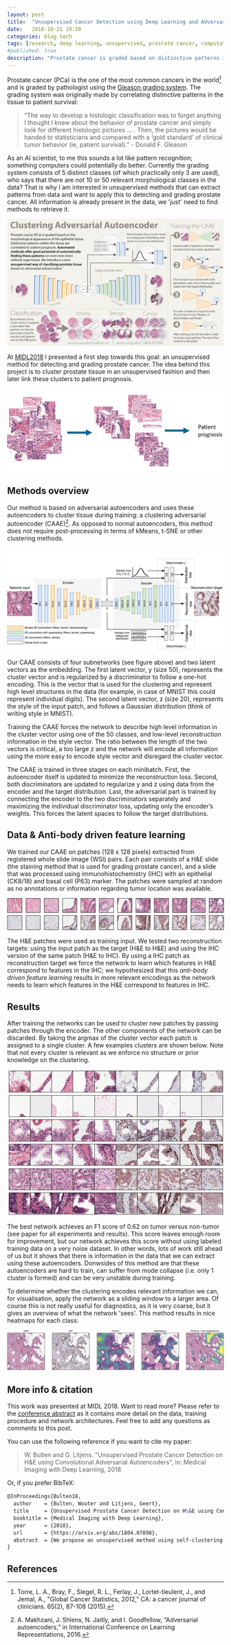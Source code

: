 ```yaml
---
layout: post
title:  "Unsupervised Cancer Detection using Deep Learning and Adversarial Autoencoders"
date:   2018-10-21 19:20
categories: blog tech
tags: [research, deep learning, unsupervised, prostate cancer, computational pathology]
#published: true
description: "Prostate cancer is graded based on distinctive patterns in the tissue. At MIDL2018 I presented an unsupervised deep learning method, based on clustering adversarial autoencoders, to train a system to detect prostate cancer without using labeled data."
---
```


Prostate cancer (PCa) is the one of the most common cancers in the world[^1] and is graded by pathologist using the [Gleason grading system](https://en.wikipedia.org/wiki/Gleason_grading_system). The grading system was originally made by correlating distinctive patterns in the tissue to patient survival:

> “The way to develop a histologic classification was to forget anything I thought I knew about the behavior of prostate cancer and simply look for different histologic pictures … . Then, the pictures would be handed to statisticians and compared with a ‘gold standard' of clinical tumor behavior (ie, patient survival).” - Donald F. Gleason

As an AI scientist, to me this sounds a lot like pattern recognition; something computers could potentially do better. Currently the grading system consists of 5 distinct classes (of which practically only 3 are used), who says that there are not 10 or 50 relevant morphological classes in the data? That is why I am interested in unsupervised methods that can extract patterns from data and want to apply this to detecting and grading prostate cancer. All information is already present in the data, we 'just' need to find methods to retrieve it.

[![Overview of the method (Click for larger version)](/assets/images/deep-learning/unsupervised_cancer_detection_infographic.png)](/assets/images/deep-learning/unsupervised_cancer_detection_infographic.png)

At [MIDL2018](http://midl.amsterdam/) I presented a first step towards this goal: an unsupervised method for detecting and grading prostate cancer. The idea behind this project is to cluster prostate tissue in an unsupervised fashion and then later link these clusters to patient prognosis.

![Overview of the idea. By clustering patches of prostate tissue we can make groups that can be used to classify tissue and used for patient prognosis.](/assets/images/deep-learning/overview_tissue_to_prognosis.png)

## Methods overview

Our method is based on adversarial autoencoders and uses these autoencoders to cluster tissue during training: a clustering adversarial autoencoder (CAAE)[^2]. As opposed to normal autoencoders, this method does not require post-processing in terms of kMeans, t-SNE or other clustering methods.

![Overview of network topology. The network reconstructs an IHC patch from an H&E patch using two vectors: the cluster vector y and a style vector z. A different reconstruction target domain forces the network to learn more relevant features.](/assets/images/deep-learning/adversarial-encoder-decoder.png)

Our CAAE consists of four subnetworks (see figure above) and two latent vectors as the embedding. The first latent vector, y (size 50), represents the cluster vector and is regularized by a discriminator to follow a one-hot encoding. This is the vector that is used for the clustering and represent high level structures in the data (for example, in case of MNIST this could represent individual digits). The second latent vector, z (size 20), represents the style of the input patch, and  follows a Gaussian distribution (think of writing style in MNIST).

Training the CAAE forces the network to describe high level information in the cluster vector using one of the 50 classes, and low-level reconstruction information in the style vector. The ratio between the length of the two vectors is critical, a too large z and the network will encode all information using the more easy to encode style vector and disregard the cluster vector.

The CAAE is trained in three stages on each minibatch. First, the autoencoder itself is updated to minimize the reconstruction loss. Second, both discriminators are updated to regularize y and z using data from the encoder and the target distribution. Last, the adversarial part is trained by connecting the encoder to the two discriminators separately and maximizing the individual discriminator loss, updating only the encoder’s weights. This forces the latent spaces to follow the target distributions.

## Data & Anti-body driven feature learning

We trained our CAAE on patches (128 x 128 pixels) extracted from registered whole slide image (WSI) pairs. Each pair consists of a H&E slide (the staining method that is used for grading prostate cancer), and a slide that was processed using immunohistochemistry (IHC) with an epithelial (CK8/18) and basal cell (P63) marker. The patches were sampled at random as no annotations or information regarding tumor location was available.

![Examples from the dataset.](/assets/images/deep-learning/patch_selection.png)

The H&E patches were used as training input. We tested two reconstruction targets: using the input patch as the target (H&E to H&E) and using the IHC version of the same patch (H&E to IHC). By using a IHC patch as reconstruction target we force the network to learn which features in H&E correspond to features in the IHC; we hypothesized that this *anti-body driven feature learning* results in more relevant encodings as the network needs to learn which features in the H&E correspond to features in IHC.

## Results

After training the networks can be used to cluster new patches by passing patches through the encoder. The other components of the network can be discarded. By taking the argmax of the cluster vector each patch is assigned to a single cluster. A few examples clusters are shown below. Note that not every cluster is relevant as we enforce no structure or prior knowledge on the clustering.

![Example clusters. Some clusters capture a class perfectly, e.g. stroma in row 1 and 2 and tumor in row 5. Some clusters look similar but contain both benign epithelium and tumor (row 6).](/assets/images/deep-learning/cluster_patches.png)


The best network achieves an F1 score of 0.62 on tumor versus non-tumor (see paper for all experiments and results). This score leaves enough room for improvement, but our network achieves this score without using labeled training data on a very noise dataset. In other words, lots of work still ahead of us but it shows that there is information in the data that we can extract using these autoencoders. Donwsides of this method are that these autoencoders are hard to train, can suffer from mode collapse (i.e. only 1 cluster is formed) and can be very unstable during training.

To determine whether the clustering encodes relevant information we can, for visualisation, apply the network as a sliding window to a larger area. Of course this is not really useful for diagnostics, as it is very coarse, but it gives an overview of what the network 'sees'. This method results in nice heatmaps for each class:

![Network applied as a sliding window.](/assets/images/deep-learning/overlay_all_classes_majority.png)

## More info & citation

This work was presented at MIDL 2018. Want to read more? Please refer to the [conference abstract](https://arxiv.org/abs/1804.07098) as it contains more detail on the data, training procedure and network architectures. Feel free to add any questions as comments to this post.

You can use the following reference if you want to cite my paper:

> W. Bulten and G. Litjens. "Unsupervised Prostate Cancer Detection on H&E using Convolutional Adversarial Autoencoders", in: Medical Imaging with Deep Learning, 2018

Or, if you prefer BibTeX:

```tex
@InProceedings{Bulten18,
  author    = {Bulten, Wouter and Litjens, Geert},
  title     = {Unsupervised Prostate Cancer Detection on H\&E using Convolutional Adversarial Autoencoders},
  booktitle = {Medical Imaging with Deep Learning},
  year      = {2018},
  url       = {https://arxiv.org/abs/1804.07098},
  abstract  = {We propose an unsupervised method using self-clustering convolutional adversarial autoencoders to classify prostate tissue as tumor or non-tumor without any labeled training data. The clustering method is integrated into the training of the autoencoder and requires only little post-processing. Our network trains on hematoxylin and eosin (H\&E) input patches and we tested two different reconstruction targets, H&E and immunohistochemistry (IHC). We show that antibody-driven feature learning using IHC helps the network to learn relevant features for the clustering task. Our network achieves a F1 score of 0.62 using only a small set of validation labels to assign classes to clusters.},
}
```

## References

[^1]: Torre, L. A., Bray, F., Siegel, R. L., Ferlay, J., Lortet-tieulent, J., and Jemal, A., "Global Cancer Statistics, 2012," CA: a cancer journal of clinicians. 65(2), 87-108 (2015).
[^2]:  A. Makhzani, J. Shlens, N. Jaitly, and I. Goodfellow, “Adversarial autoencoders,” in International Conference on Learning Representations, 2016.
